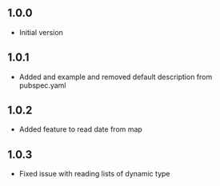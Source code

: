 ## 1.0.0

- Initial version

## 1.0.1

- Added and example and removed default description from pubspec.yaml

## 1.0.2

- Added feature to read date from map

## 1.0.3

- Fixed issue with reading lists of dynamic type

